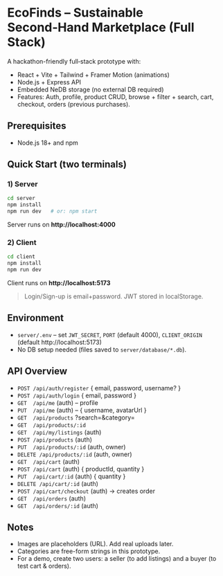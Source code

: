 # EcoFinds – Sustainable Second‑Hand Marketplace (Full Stack)

A hackathon-friendly full‑stack prototype with:
- React + Vite + Tailwind + Framer Motion (animations)
- Node.js + Express API
- Embedded NeDB storage (no external DB required)
- Features: Auth, profile, product CRUD, browse + filter + search, cart, checkout, orders (previous purchases).

## Prerequisites
- Node.js 18+ and npm

## Quick Start (two terminals)
### 1) Server
```bash
cd server
npm install
npm run dev   # or: npm start
```
Server runs on **http://localhost:4000**

### 2) Client
```bash
cd client
npm install
npm run dev
```
Client runs on **http://localhost:5173**

> Login/Sign-up is email+password. JWT stored in localStorage.

## Environment
- `server/.env` – set `JWT_SECRET`, `PORT` (default 4000), `CLIENT_ORIGIN` (default http://localhost:5173)
- No DB setup needed (files saved to `server/database/*.db`).

## API Overview
- `POST /api/auth/register` { email, password, username? }
- `POST /api/auth/login` { email, password }
- `GET  /api/me` (auth) – profile
- `PUT  /api/me` (auth) – { username, avatarUrl }
- `GET  /api/products` ?search=&category=
- `GET  /api/products/:id`
- `GET  /api/my/listings` (auth)
- `POST /api/products` (auth)
- `PUT  /api/products/:id` (auth, owner)
- `DELETE /api/products/:id` (auth, owner)
- `GET  /api/cart` (auth)
- `POST /api/cart` (auth) { productId, quantity }
- `PUT  /api/cart/:id` (auth) { quantity }
- `DELETE /api/cart/:id` (auth)
- `POST /api/cart/checkout` (auth) -> creates order
- `GET  /api/orders` (auth)
- `GET  /api/orders/:id` (auth)

## Notes
- Images are placeholders (URL). Add real uploads later.
- Categories are free-form strings in this prototype.
- For a demo, create two users: a seller (to add listings) and a buyer (to test cart & orders).
